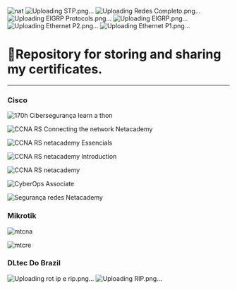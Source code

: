 ![nat](https://github.com/OliveiED/OliveiED/assets/71329433/be0f7b5e-0417-4d28-8526-8b5b61ffeece)
![Uploading STP.png…]()
![Uploading Redes Completo.png…]()
![Uploading EIGRP Protocols.png…]()
![Uploading EIGRP.png…]()
![Uploading Ethernet P2.png…]()
![Uploading Ethernet P1.png…]()

# 📃Repository for storing and sharing my certificates.

---

### Cisco <a id="cisco"></a>

![170h Cibersegurança learn a thon](https://github.com/OliveiED/OliveiED/assets/71329433/794a6896-1282-49b8-9464-6829050e9009)


![CCNA RS Connecting the network Netacademy](https://github.com/OliveiED/OliveiED/assets/71329433/07502263-7cb5-4e78-82e2-bf07856a33ff)

![CCNA RS netacademy Essencials](https://github.com/OliveiED/OliveiED/assets/71329433/1e92f26c-3952-4461-9057-d053b843c70c)


![CCNA RS netacademy Introduction](https://github.com/OliveiED/OliveiED/assets/71329433/aaa4ba89-4675-4670-ae44-158e2455de15)


![CCNA RS netacademy](https://github.com/OliveiED/OliveiED/assets/71329433/36d705ab-4aa7-410d-a2c6-e87b86c83184)

![CyberOps Associate](https://github.com/OliveiED/OliveiED/assets/71329433/8746976c-8c18-4ef6-84e0-61a5c6588f6c)


![Segurança redes Netacademy](https://github.com/OliveiED/OliveiED/assets/71329433/a790107a-3532-4080-a18a-ba84f4f0791d)

### Mikrotik <a id="Mikrotik"></a>

![mtcna](https://github.com/OliveiED/OliveiED/assets/71329433/f95d99bb-fcd0-4669-8715-860f29a39cee)

![mtcre](https://github.com/OliveiED/OliveiED/assets/71329433/70ddd7c2-d4c2-477e-a2af-413cf55464d4)


### DLtec Do Brazil <a id="DLtec Do Brazil"></a>

![Uploading rot ip e rip.png…]()
![Uploading RIP.png…]()

